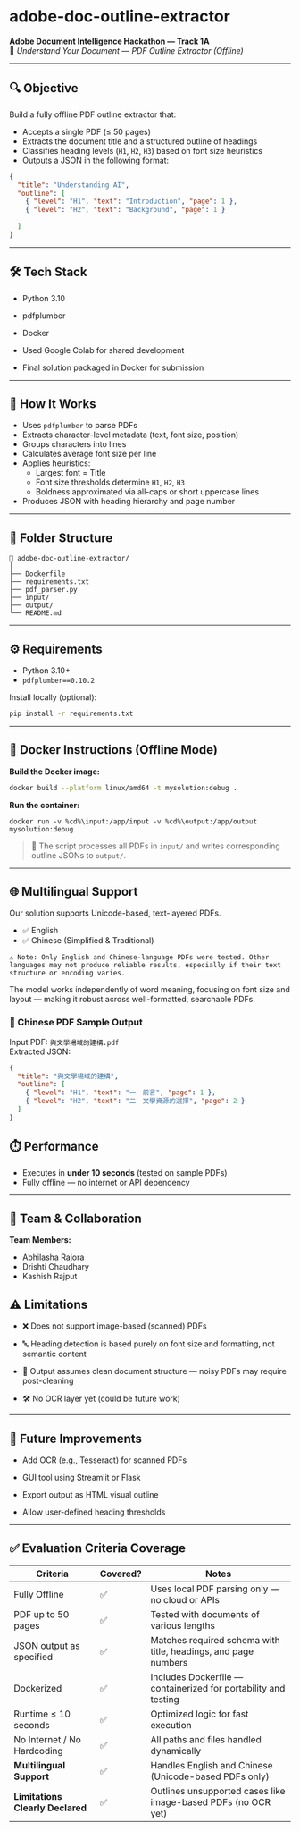 # adobe-doc-outline-extractor

**Adobe Document Intelligence Hackathon — Track 1A**  
🎯 *Understand Your Document — PDF Outline Extractor (Offline)*

---

## 🔍 Objective

Build a fully offline PDF outline extractor that:

- Accepts a single PDF (≤ 50 pages)  
- Extracts the document title and a structured outline of headings  
- Classifies heading levels (`H1`, `H2`, `H3`) based on font size heuristics  
- Outputs a JSON in the following format:

```json
{
  "title": "Understanding AI",
  "outline": [
    { "level": "H1", "text": "Introduction", "page": 1 },
    { "level": "H2", "text": "Background", "page": 1 }
    
  ]
}
```

---

## 🛠️ Tech Stack

- Python 3.10  
- pdfplumber  
- Docker

- Used Google Colab for shared development  
- Final solution packaged in Docker for submission   

---

## 🚀 How It Works

- Uses `pdfplumber` to parse PDFs  
- Extracts character-level metadata (text, font size, position)  
- Groups characters into lines  
- Calculates average font size per line  
- Applies heuristics:
  - Largest font = Title  
  - Font size thresholds determine `H1`, `H2`, `H3`  
  - Boldness approximated via all-caps or short uppercase lines  
- Produces JSON with heading hierarchy and page number

---

## 📁 Folder Structure

```
📁 adobe-doc-outline-extractor/
│
├── Dockerfile
├── requirements.txt
├── pdf_parser.py
├── input/
├── output/
└── README.md
```

---

## ⚙️ Requirements

- Python 3.10+  
- `pdfplumber==0.10.2`

Install locally (optional):

```bash
pip install -r requirements.txt
```

---

## 🐳 Docker Instructions (Offline Mode)

**Build the Docker image:**

```bash
docker build --platform linux/amd64 -t mysolution:debug .
```

**Run the container:**

```For Windows (CMD):
docker run -v %cd%\input:/app/input -v %cd%\output:/app/output mysolution:debug

```

> 📌 The script processes all PDFs in `input/` and writes corresponding outline JSONs to `output/`.

---

## 🌐 Multilingual Support
Our solution supports Unicode-based, text-layered PDFs.

- ✅ English
- ✅ Chinese (Simplified & Traditional)

```
⚠️ Note: Only English and Chinese-language PDFs were tested. Other languages may not produce reliable results, especially if their text structure or encoding varies.
```

The model works independently of word meaning, focusing on font size and layout — making it robust across well-formatted, searchable PDFs.

### 📄 Chinese PDF Sample Output

Input PDF: `與文學場域的建構.pdf`  
Extracted JSON:

```json
{
  "title": "與文學場域的建構",
  "outline": [
    { "level": "H1", "text": "一　前言", "page": 1 },
    { "level": "H2", "text": "二　文學資源的選擇", "page": 2 }
  ]
}
```

## ⏱️ Performance

- Executes in **under 10 seconds** (tested on sample PDFs)  
- Fully offline — no internet or API dependency  

---

## 👥 Team & Collaboration

**Team Members:**

- Abhilasha Rajora  
- Drishti Chaudhary  
- Kashish Rajput  

## ⚠️ Limitations

- ❌ Does not support image-based (scanned) PDFs

- 🔤 Heading detection is based purely on font size and formatting, not semantic content

- 🧾 Output assumes clean document structure — noisy PDFs may require post-cleaning

- 🛠 No OCR layer yet (could be future work)

---

## 🚧 Future Improvements

- Add OCR (e.g., Tesseract) for scanned PDFs

- GUI tool using Streamlit or Flask

- Export output as HTML visual outline

- Allow user-defined heading thresholds

---

## ✅ Evaluation Criteria Coverage

| Criteria                         | Covered? | Notes                                                                 |
|----------------------------------|----------|-----------------------------------------------------------------------|
| Fully Offline                    | ✅        | Uses local PDF parsing only — no cloud or APIs                        |
| PDF up to 50 pages               | ✅        | Tested with documents of various lengths                              |
| JSON output as specified         | ✅        | Matches required schema with title, headings, and page numbers        |
| Dockerized                       | ✅        | Includes Dockerfile — containerized for portability and testing       |
| Runtime ≤ 10 seconds             | ✅        | Optimized logic for fast execution                                    |
| No Internet / No Hardcoding      | ✅        | All paths and files handled dynamically                               |
| **Multilingual Support**         | ✅        | Handles English and Chinese (Unicode-based PDFs only)                 |
| **Limitations Clearly Declared** | ✅        | Outlines unsupported cases like image-based PDFs (no OCR yet)         |

